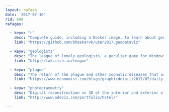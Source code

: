 ```yaml
---
layout: rafaga
date: '2017-07-10'
rid: 648
rafagas:

  - keyw: "r"
    desc: "Complete guide, including a Docker image, to learn about geospatial and R language "
    link: "https://github.com/bhaskarvk/user2017.geodataviz"

  - keyw: "geologists"
    desc: "The league of lonely geologists, a peculiar game for Windows for rocks lovers"
    link: "http://tak.itch.io/league"

  - keyw: "plague"
    desc: "The return of the plague and other zoonotic diseases that are reappearing, especially at poor areas"
    link: "https://www.economist.com/blogs/graphicdetail/2017/07/daily-chart-1"

  - keyw: "photogrammetry"
    desc: "Digital reconstruction in 3D of the interior and exterior of a building using photogrammetry techniques"
    link: "http://www.oddviz.com/portfolio/hotel/"

---
```


